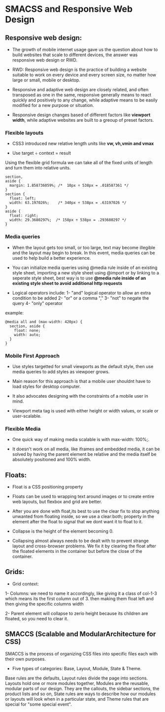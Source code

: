 # SMACSS and Responsive Web Design

## Responsive web design: 

* The growth of mobile internet usage gave us the question about how to build websites that scale to different devices, the answer was responsive web design or RWD.

* RWD: Responsive web design is the practice of building a website suitable to work on every device and every screen size, no matter how large or small, mobile or desktop.

* Responsive and adaptive web design are closely related, and often transposed as one in the same, responsive generally means to react quickly and positively to any change, while adaptive means to be easily modified for a new purpose or situation.

* Responsive design changes based of different factors like **viewport width**, while adaptive websites are built to a greoup of preset factors.

### Flexible layouts

* CSS3 introduced new relative length units like **vw, vh,vmin and vmax** 

* Use target ÷ context = result

Using the flexible grid formula we can take all of the fixed units of length and turn them into relative units.

```
section,
aside {
  margin: 1.858736059%; /*  10px ÷ 538px = .018587361 */
}
section {
  float: left;
  width: 63.197026%;    /* 340px ÷ 538px = .63197026 */   
}
aside {
  float: right;
  width: 29.3680297%;  /* 158px ÷ 538px = .293680297 */
}
```

### Media queries

* When the layout gets too small, or too large, text may become illegible and the layout may begin to break. In this event, media queries can be used to help build a better experience.

* You can initialize media queries using @media rule inside of an existing style sheet, importing a new style sheet using @import or by linking to a seperate style sheet, best way is to use **@media rule inside of an existing style sheet to avoid additional http requests**

* Logical operators include:
1- "and" logical operator to allow an extra condition to be added
2- "or" or a comma "," 
3- "not" to negate the query
4- "only" operator

example: 
```
@media all and (max-width: 420px) {
  section, aside {
    float: none;
    width: auto;
  }
}
```
### Mobile First Approach

* Use styles targetted for small viewports as the default style, then use media queries to add styles as viewpoer grows.

* Main reason for this approach is that a mobile user shouldnt have to load styles for desktop computer.

* It also advocates designing with the constraints of a mobile user in mind.

* Viewport meta tag is used with either height or width values, or scale or user-scalable.

### Flexible Media

* One quick way of making media scalable is with max-width: 100%;.

* It doesn't work on all media, like iframes and embedded media, it can be solved by having the parent element be relative and the media itself be absolutely positioned and 100% width.

## Floats:

* Float is a CSS positioning property

* Floats can be used to wrapping text around images or to create entire web layouts, but flexbox and grid are better.

* After you are done with float,its best to use the clear fix to stop anything unwanted from floating inside, so we use a clear:both; property in the element after the float to signal that we dont want it to float to it.

* Collapse is the height of the element becoming 0.

* Collapsing almost always needs to be dealt with to prevent strange layout and cross-browser problems. We fix it by clearing the float after the floated elements in the container but before the close of the container.

## Grids:

* Grid context:

1- Columns: we need to name it accordingly, like giving it a class of col-1-3 which means its the first column out of 3. then making them float left and then giving the specific columns width

2- Parent element will collapse to zerio height because its children are floated, so you need to clear it.

## SMACCS (Scalable and ModularArchitecture for CSS)

SMACCS is the process of organizing CSS files into specific files each with their own purposes.

* Five types of categories: Base, Layout, Module, State & Theme.

Base rules are the defaults, Layout rules divide the page into sections. Layouts hold one or more modules together, Modules are the reusable, modular parts of our design. They are the callouts, the sidebar sections, the product lists and so on, State rules are ways to describe how our modules or layouts will look when in a particular state, and Theme rules that are special for "some special event".
